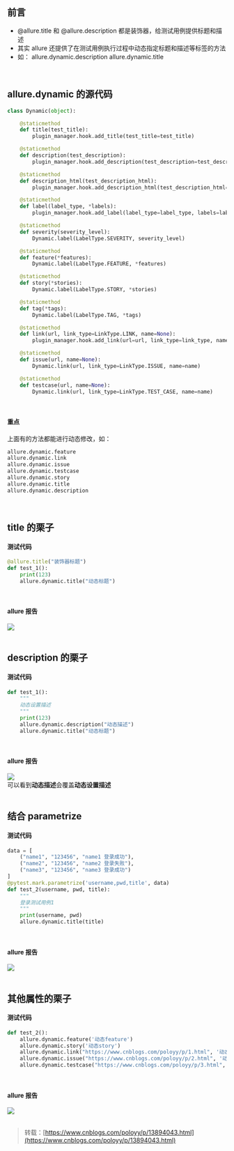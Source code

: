 
## 前言
- @allure.title 和 @allure.description 都是装饰器，给测试用例提供标题和描述
- 其实 allure 还提供了在测试用例执行过程中动态指定标题和描述等标签的方法
- 如： allure.dynamic.description  allure.dynamic.title

 

## allure.dynamic 的源代码

```python
class Dynamic(object):

    @staticmethod
    def title(test_title):
        plugin_manager.hook.add_title(test_title=test_title)

    @staticmethod
    def description(test_description):
        plugin_manager.hook.add_description(test_description=test_description)

    @staticmethod
    def description_html(test_description_html):
        plugin_manager.hook.add_description_html(test_description_html=test_description_html)

    @staticmethod
    def label(label_type, *labels):
        plugin_manager.hook.add_label(label_type=label_type, labels=labels)

    @staticmethod
    def severity(severity_level):
        Dynamic.label(LabelType.SEVERITY, severity_level)

    @staticmethod
    def feature(*features):
        Dynamic.label(LabelType.FEATURE, *features)

    @staticmethod
    def story(*stories):
        Dynamic.label(LabelType.STORY, *stories)

    @staticmethod
    def tag(*tags):
        Dynamic.label(LabelType.TAG, *tags)

    @staticmethod
    def link(url, link_type=LinkType.LINK, name=None):
        plugin_manager.hook.add_link(url=url, link_type=link_type, name=name)

    @staticmethod
    def issue(url, name=None):
        Dynamic.link(url, link_type=LinkType.ISSUE, name=name)

    @staticmethod
    def testcase(url, name=None):
        Dynamic.link(url, link_type=LinkType.TEST_CASE, name=name)

```
 

#### 重点
上面有的方法都能进行动态修改，如：  

```python
allure.dynamic.feature
allure.dynamic.link
allure.dynamic.issue
allure.dynamic.testcase
allure.dynamic.story
allure.dynamic.title
allure.dynamic.description
```
 

## title 的栗子

#### 测试代码

```python
@allure.title("装饰器标题")
def test_1():
    print(123)
    allure.dynamic.title("动态标题")
```
 

#### allure 报告
![](https://img2020.cnblogs.com/blog/1896874/202010/1896874-20201029124423518-305611670.png)  
 

## description 的栗子

#### 测试代码

```python
def test_1():
    """
    动态设置描述
    """
    print(123)
    allure.dynamic.description("动态描述")
    allure.dynamic.title("动态标题")
```
 

#### allure 报告
![](https://img2020.cnblogs.com/blog/1896874/202010/1896874-20201028220350336-1102469402.png)  
可以看到**动态描述**会覆盖**动态设置描述**  
 

## 结合 parametrize

#### 测试代码

```python
data = [
    ("name1", "123456", "name1 登录成功"),
    ("name2", "123456", "name2 登录失败"),
    ("name3", "123456", "name3 登录成功")
]
@pytest.mark.parametrize('username,pwd,title', data)
def test_2(username, pwd, title):
    """
    登录测试用例1
    """
    print(username, pwd)
    allure.dynamic.title(title)
```
 

#### allure 报告
![](https://img2020.cnblogs.com/blog/1896874/202010/1896874-20201029124815524-464475328.png)  
 

## 其他属性的栗子

#### 测试代码

```python
def test_2():
    allure.dynamic.feature('动态feature')
    allure.dynamic.story('动态story')
    allure.dynamic.link("https://www.cnblogs.com/poloyy/p/1.html", '动态Link')
    allure.dynamic.issue("https://www.cnblogs.com/poloyy/p/2.html", '动态Issue')
    allure.dynamic.testcase("https://www.cnblogs.com/poloyy/p/3.html", '动态testcase')
```
 

#### allure 报告
![](https://img2020.cnblogs.com/blog/1896874/202010/1896874-20201029130901391-441197616.png)  
 
> 转载：[https://www.cnblogs.com/poloyy/p/13894043.html](https://www.cnblogs.com/poloyy/p/13894043.html)

